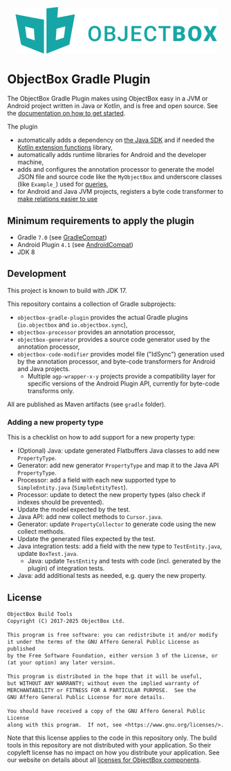 <p align="center"><picture><img width="466" src="./images/objectbox-logo.png" alt="ObjectBox"></picture></p>

# ObjectBox Gradle Plugin
                            
The ObjectBox Gradle Plugin makes using ObjectBox easy in a JVM or Android project written in Java or Kotlin, 
and is free and open source. See the [documentation on how to get started](https://docs.objectbox.io/getting-started).

The plugin

- automatically adds a dependency on [the Java SDK](https://github.com/objectbox/objectbox-java) and if needed the
  [Kotlin extension functions](https://docs.objectbox.io/kotlin-support) library,
- automatically adds runtime libraries for Android and the developer machine,
- adds and configures the annotation processor to generate the model JSON file and source code like the `MyObjectBox`
  and underscore classes (like `Example_`) used for [queries](https://docs.objectbox.io/queries),
- for Android and Java JVM projects, registers a byte code transformer to 
  [make relations easier to use](https://docs.objectbox.io/relations#initialization-magic)

## Minimum requirements to apply the plugin

- Gradle `7.0` (see [GradleCompat](objectbox-gradle-plugin/src/main/kotlin/io/objectbox/gradle/util/GradleCompat.kt))
- Android Plugin `4.1` (see [AndroidCompat](objectbox-gradle-plugin/src/main/kotlin/io/objectbox/gradle/util/AndroidCompat.kt))
- JDK 8

## Development

This project is known to build with JDK 17.

This repository contains a collection of Gradle subprojects:
- `objectbox-gradle-plugin` provides the actual Gradle plugins (`io.objectbox` and `io.objectbox.sync`),
- `objectbox-processor` provides an annotation processor,
- `objectbox-generator` provides a source code generator used by the annotation processor,
- `objectbox-code-modifier` provides model file ("IdSync") generation used by the annotation processor,
  and byte-code transformers for Android and Java projects.
  - Multiple `agp-wrapper-x-y` projects provide a compatibility layer for specific versions
    of the Android Plugin API, currently for byte-code transforms only.

All are published as Maven artifacts (see `gradle` folder).
                                                
### Adding a new property type

This is a checklist on how to add support for a new property type:

-  (Optional) Java: update generated Flatbuffers Java classes to add new `PropertyType`.
-  Generator: add new generator `PropertyType` and map it to the Java API `PropertyType`.
-  Processor: add a field with each new supported type to `SimpleEntity.java` (`SimpleEntityTest`).
-  Processor: update to detect the new property types (also check if indexes should be prevented).
  - Update the model expected by the test.
-  Java API: add new collect methods to `Cursor.java`.
-  Generator: update `PropertyCollector` to generate code using the new collect methods.
  - Update the generated files expected by the test.
- Java integration tests: add a field with the new type to `TestEntity.java`, update `BoxTest.java`.
  - Java: update `TestEntity` and tests with code (incl. generated by the plugin) of integration tests.
- Java: add additional tests as needed, e.g. query the new property.
                     
## License

    ObjectBox Build Tools
    Copyright (C) 2017-2025 ObjectBox Ltd.
    
    This program is free software: you can redistribute it and/or modify
    it under the terms of the GNU Affero General Public License as published
    by the Free Software Foundation, either version 3 of the License, or
    (at your option) any later version.
    
    This program is distributed in the hope that it will be useful,
    but WITHOUT ANY WARRANTY; without even the implied warranty of
    MERCHANTABILITY or FITNESS FOR A PARTICULAR PURPOSE.  See the
    GNU Affero General Public License for more details.
    
    You should have received a copy of the GNU Affero General Public License
    along with this program.  If not, see <https://www.gnu.org/licenses/>.

Note that this license applies to the code in this repository only.
The build tools in this repository are not distributed with your application.
So their copyleft license has no impact on how you distribute your application.
See our website on details about all [licenses for ObjectBox components](https://objectbox.io/faq/#license-pricing).
